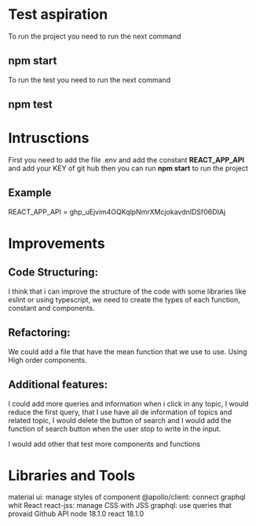 # Test aspiration

To run the project you need to run the next command

## npm start

To run the test you need to run the next command 

## npm test

# Intrusctions

First you need to add the file .env and add the constant **REACT_APP_API** and add your KEY of git hub
 then you can run **npm start** to run the project

## Example

REACT_APP_API = ghp_uEjvim4OQKqlpNmrXMcjokavdnIDSf06DIAj

# Improvements

## Code Structuring:

I think that i can improve the structure of the code with some libraries like eslint or using typescript, we need to create the types of each function, constant and components.

## Refactoring:

We could add a file that have the mean function that we use to use.
Using High order components.

## Additional features:

I could add more queries and information when i click in any topic, I would reduce the first query, that I use have all de information of topics and related topic, I would delete the button of search and I would add the function of search button when the user stop to write in the input.

I would add other that test more components and functions

# Libraries and Tools

  material ui: manage styles of component
  @apollo/client: connect graphql whit React
  react-jss: manage CSS with JSS
  graphql: use queries that provaid Github API
  node 18.1.0
  react 18.1.0
